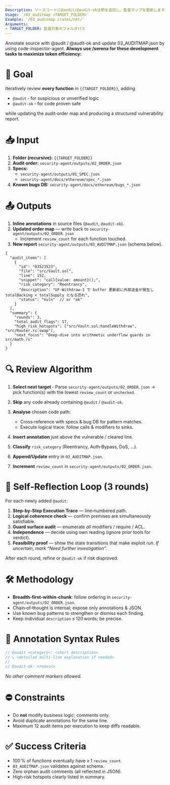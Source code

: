```yaml
---
Description: ソースコードに@audit/@audit-ok注釈を追加し、監査マップを更新します。
Usage: `/03_auditmap <TARGET_FOLDER>`
Example: `/03_auditmap crates/net/`
Arguments:
- TARGET_FOLDER: 監査対象のフォルダパス
---
```

Annotate source with @audit / @audit-ok and update 03_AUDITMAP.json by using code-inspector-agent.
**Always use /serena for these development tasks to maximize token efficiency:**


# 🎯 Goal
Iteratively review **every function** in `{{TARGET_FOLDER}}`, adding
* `@audit`  ‑ for suspicious or unverified logic
* `@audit-ok` ‑ for code proven safe

while updating the audit‑order map and producing a structured vulnerability report.

# 📥 Input
1. **Folder (recursive):** `{{TARGET_FOLDER}}`
2. **Audit order:** `security-agent/outputs/02_ORDER.json`
3. **Specs:**
   - `security-agent/outputs/01_SPEC.json`
   - `security-agent/docs/ethereum/spec_*.json`
4. **Known bugs DB:** `security-agent/docs/ethereum/bugs_*.json`

# 📤 Outputs
1. **Inline annotations** in source files (`@audit`, `@audit-ok`).
2. **Updated order map** — write back to `security-agent/outputs/02_ORDER.json`
   - Increment `review_count` for each function touched.
3. **New report**
   `security-agent/outputs/03_AUDITMAP.json` (schema below).

```jsonc
{
  "audit_items": [
    {
      "id": "03523523",
      "file": "src/Vault.sol",
      "line": 152,
      "snippet": "call{value: amount}();",
      "risk_category": "Reentrancy",
      "description": "UF‑Withdraw‑1 で buffer 更新前に外部送金が発生し totalBacking < totalSupply となる恐れ",
      "status": "Vuln"  // or "ok"
    }
  ],
  "summary": {
    "rounds": 3,
    "total_audit_flags": 17,
    "high_risk_hotspots": ["src/Vault.sol:handleWithdraw", "src/Router.rs:swap"],
    "next_focus": "Deep‑dive into arithmetic underflow guards in src/math.rs"
  }
}
````

# 🔍 Review Algorithm

1. **Select next target**
   ‑ Parse `security-agent/outputs/02_ORDER.json` → pick function(s) with the lowest `review_count` or `unchecked`.
2. **Skip** any code already containing `@audit` / `@audit-ok`.
3. **Analyse** chosen code path:

   * Cross‑reference with specs & bug DB for pattern matches.
   * Execute logical trace: follow calls & modifiers to sinks.
4. **Insert annotation** just above the vulnerable / cleared line.
5. **Classify** `risk_category` (Reentrancy, Auth‑Bypass, DoS, …).
6. **Append/Update** entry in `03_AUDITMAP.json`.
7. **Increment** `review_count` in `security-agent/outputs/02_ORDER.json`.

# 🤖 Self‑Reflection Loop (3 rounds)

For each newly added `@audit`:

1. **Step‑by‑Step Execution Trace** — line‑numbered path.
2. **Logical coherence check** — confirm premises are simultaneously satisfiable.
3. **Guard surface audit** — enumerate *all* modifiers / require / ACL.
4. **Independence** — decide using own reading (ignore prior tools for verdict).
5. **Feasibility proof** — show the state transitions that make exploit run.
   *If uncertain, mark “Need further investigation”.*

After each round, refine or `@audit-ok` if risk disproved.

# 🛠️ Methodology

* **Breadth‑first‑within‑chunk**: follow ordering in `security-agent/outputs/02_ORDER.json`.
* Chain‑of‑thought is internal; expose only annotations & JSON.
* Use known bug patterns to strengthen or dismiss each finding.
* Keep individual `description` ≤ 120 words; be precise.

# 📝 Annotation Syntax Rules

```rust
// @audit <category>: <short description>
// ↳ <detailed multi‑line explanation if needed>
//
// @audit-ok: <reason>
```

*No other comment markers allowed.*

# ⛔ Constraints

* Do **not** modify business logic; comments only.
* Avoid duplicate annotations for the same line.
* Maximum 12 audit items per execution to keep diffs readable.

# ✅ Success Criteria

* 100 % of functions eventually have ≥ 1 `review_count`.
* `03_AUDITMAP.json` validates against schema.
* Zero orphan audit comments (all reflected in JSON).
* High‑risk hotspots clearly listed in summary.
